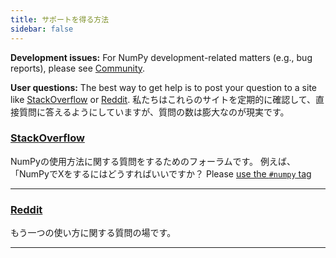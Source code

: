 ```yaml
---
title: サポートを得る方法
sidebar: false
---
```


**Development issues:** For NumPy development-related matters (e.g., bug reports), please
see [Community](/community).

**User questions:** The best way to get help is to post your question to a site
like [StackOverflow](http://stackoverflow.com/questions/tagged/numpy) or
[Reddit](https://www.reddit.com/r/Numpy/). 私たちはこれらのサイトを定期的に確認して、直接質問に答えるようにしていますが、質問の数は膨大なのが現実です。

### [StackOverflow](http://stackoverflow.com/questions/tagged/numpy)

NumPyの使用方法に関する質問をするためのフォーラムです。 例えば、「NumPyでXをするにはどうすればいいですか？ Please [use the `#numpy` tag](https://stackoverflow.com/help/tagging)

***

### [Reddit](https://www.reddit.com/r/Numpy/)

もう一つの使い方に関する質問の場です。

***
